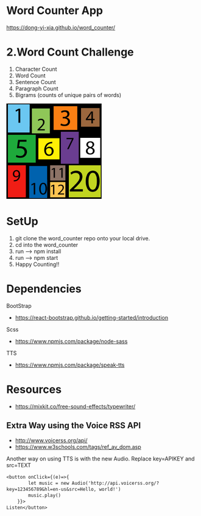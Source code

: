 # Word Counter App
https://dong-yi-xia.github.io/word_counter/

# 2.Word Count Challenge
1. Character Count
2. Word Count
3. Sentence Count
4. Paragraph Count
5. Bigrams (counts of unique pairs of words)

![alt text](src/assets/images/count.png)

# SetUp
1. git clone the word_counter repo onto your local drive.
2. cd into the word_counter 
3. run --> npm install
4. run --> npm start
5. Happy Counting!!

# Dependencies
BootStrap
- https://react-bootstrap.github.io/getting-started/introduction

Scss
- https://www.npmjs.com/package/node-sass

TTS
- https://www.npmjs.com/package/speak-tts


# Resources 
- https://mixkit.co/free-sound-effects/typewriter/


## Extra Way using the Voice RSS API
- http://www.voicerss.org/api/
- https://www.w3schools.com/tags/ref_av_dom.asp


Another way on using TTS is with the new Audio. Replace key=APIKEY and src=TEXT
```
<button onClick={(e)=>{
        let music = new Audio('http://api.voicerss.org/?key=123456789&hl=en-us&src=Hello, world!')
        music.play()
    }}>
Listen</button>
```